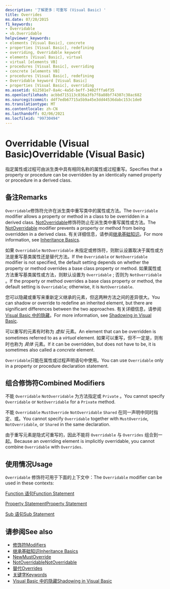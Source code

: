 ```yaml
---
description: '了解更多：可重写 (Visual Basic) '
title: Overrides
ms.date: 07/20/2015
f1_keywords:
- Overridable
- vb.Overridable
helpviewer_keywords:
- elements [Visual Basic], concrete
- properties [Visual Basic], redefining
- overriding, Overridable keyword
- elements [Visual Basic], virtual
- virtual [elements VB]
- procedures [Visual Basic], overriding
- concrete [elements VB]
- procedures [Visual Basic], redefining
- Overridable keyword [Visual Basic]
- properties [Visual Basic], overriding
ms.assetid: 612581e7-8a4c-4a5d-beff-3402fffa6f35
ms.openlocfilehash: acbbd715113c836a3fb7f8a88bf74307c38ac682
ms.sourcegitcommit: ddf7edb67715a5b9a45e3dd44536dabc153c1de0
ms.translationtype: MT
ms.contentlocale: zh-CN
ms.lasthandoff: 02/06/2021
ms.locfileid: "99730494"
---
```

# <a name="overridable-visual-basic"></a><span data-ttu-id="7c7ac-103">Overridable (Visual Basic)</span><span class="sxs-lookup"><span data-stu-id="7c7ac-103">Overridable (Visual Basic)</span></span>

<span data-ttu-id="7c7ac-104">指定属性或过程可由派生类中具有相同名称的属性或过程重写。</span><span class="sxs-lookup"><span data-stu-id="7c7ac-104">Specifies that a property or procedure can be overridden by an identically named property or procedure in a derived class.</span></span>  
  
## <a name="remarks"></a><span data-ttu-id="7c7ac-105">备注</span><span class="sxs-lookup"><span data-stu-id="7c7ac-105">Remarks</span></span>  

 <span data-ttu-id="7c7ac-106">`Overridable`修饰符允许在派生类中重写类中的属性或方法。</span><span class="sxs-lookup"><span data-stu-id="7c7ac-106">The `Overridable` modifier allows a property or method in a class to be overridden in a derived class.</span></span> <span data-ttu-id="7c7ac-107">[NotOverridable](notoverridable.md)修饰符防止在派生类中重写属性或方法。</span><span class="sxs-lookup"><span data-stu-id="7c7ac-107">The [NotOverridable](notoverridable.md) modifier prevents a property or method from being overridden in a derived class.</span></span>  <span data-ttu-id="7c7ac-108">有关详细信息，请参阅[继承基础知识](../../programming-guide/language-features/objects-and-classes/inheritance-basics.md)。</span><span class="sxs-lookup"><span data-stu-id="7c7ac-108">For more information, see [Inheritance Basics](../../programming-guide/language-features/objects-and-classes/inheritance-basics.md).</span></span>  
  
 <span data-ttu-id="7c7ac-109">如果 `Overridable` `NotOverridable` 未指定或修饰符，则默认设置取决于属性或方法是重写基类属性还是替代方法。</span><span class="sxs-lookup"><span data-stu-id="7c7ac-109">If the `Overridable` or `NotOverridable` modifier is not specified, the default setting depends on whether the property or method overrides a base class property or method.</span></span> <span data-ttu-id="7c7ac-110">如果属性或方法重写基类属性或方法，则默认设置为 `Overridable` ; 否则为 `NotOverridable` 。</span><span class="sxs-lookup"><span data-stu-id="7c7ac-110">If the property or method overrides a base class property or method, the default setting is `Overridable`; otherwise, it is `NotOverridable`.</span></span>  
  
 <span data-ttu-id="7c7ac-111">您可以隐藏或重写来重新定义继承的元素，但这两种方法之间的差异很大。</span><span class="sxs-lookup"><span data-stu-id="7c7ac-111">You can shadow or override to redefine an inherited element, but there are significant differences between the two approaches.</span></span> <span data-ttu-id="7c7ac-112">有关详细信息，请参阅 [Visual Basic 中的隐藏](../../programming-guide/language-features/declared-elements/shadowing.md)。</span><span class="sxs-lookup"><span data-stu-id="7c7ac-112">For more information, see [Shadowing in Visual Basic](../../programming-guide/language-features/declared-elements/shadowing.md).</span></span>  
  
 <span data-ttu-id="7c7ac-113">可以重写的元素有时称为 *虚拟* 元素。</span><span class="sxs-lookup"><span data-stu-id="7c7ac-113">An element that can be overridden is sometimes referred to as a *virtual* element.</span></span> <span data-ttu-id="7c7ac-114">如果可以重写，但不一定是，则有时也称为 *具体* 元素。</span><span class="sxs-lookup"><span data-stu-id="7c7ac-114">If it can be overridden, but does not have to be, it is sometimes also called a *concrete* element.</span></span>  
  
 <span data-ttu-id="7c7ac-115">`Overridable`只能在属性或过程声明语句中使用。</span><span class="sxs-lookup"><span data-stu-id="7c7ac-115">You can use `Overridable` only in a property or procedure declaration statement.</span></span>  
  
## <a name="combined-modifiers"></a><span data-ttu-id="7c7ac-116">组合修饰符</span><span class="sxs-lookup"><span data-stu-id="7c7ac-116">Combined Modifiers</span></span>  

 <span data-ttu-id="7c7ac-117">不能 `Overridable` `NotOverridable` 为方法指定或 `Private` 。</span><span class="sxs-lookup"><span data-stu-id="7c7ac-117">You cannot specify `Overridable` or `NotOverridable` for a `Private` method.</span></span>  
  
 <span data-ttu-id="7c7ac-118">不能 `Overridable` `MustOverride` `NotOverridable` `Shared` 在同一声明中同时指定、或。</span><span class="sxs-lookup"><span data-stu-id="7c7ac-118">You cannot specify `Overridable` together with `MustOverride`, `NotOverridable`, or `Shared` in the same declaration.</span></span>  
  
 <span data-ttu-id="7c7ac-119">由于重写元素是隐式可重写的，因此不能将 `Overridable` 与 `Overrides` 组合到一起。</span><span class="sxs-lookup"><span data-stu-id="7c7ac-119">Because an overriding element is implicitly overridable, you cannot combine `Overridable` with `Overrides`.</span></span>  
  
## <a name="usage"></a><span data-ttu-id="7c7ac-120">使用情况</span><span class="sxs-lookup"><span data-stu-id="7c7ac-120">Usage</span></span>  

 <span data-ttu-id="7c7ac-121">`Overridable` 修饰符可用于下面的上下文中：</span><span class="sxs-lookup"><span data-stu-id="7c7ac-121">The `Overridable` modifier can be used in these contexts:</span></span>  
  
 [<span data-ttu-id="7c7ac-122">Function 语句</span><span class="sxs-lookup"><span data-stu-id="7c7ac-122">Function Statement</span></span>](../statements/function-statement.md)  
  
 [<span data-ttu-id="7c7ac-123">Property Statement</span><span class="sxs-lookup"><span data-stu-id="7c7ac-123">Property Statement</span></span>](../statements/property-statement.md)  
  
 [<span data-ttu-id="7c7ac-124">Sub 语句</span><span class="sxs-lookup"><span data-stu-id="7c7ac-124">Sub Statement</span></span>](../statements/sub-statement.md)  
  
## <a name="see-also"></a><span data-ttu-id="7c7ac-125">请参阅</span><span class="sxs-lookup"><span data-stu-id="7c7ac-125">See also</span></span>

- [<span data-ttu-id="7c7ac-126">修饰符</span><span class="sxs-lookup"><span data-stu-id="7c7ac-126">Modifiers</span></span>](index.md)
- [<span data-ttu-id="7c7ac-127">继承基础知识</span><span class="sxs-lookup"><span data-stu-id="7c7ac-127">Inheritance Basics</span></span>](../../programming-guide/language-features/objects-and-classes/inheritance-basics.md)
- [<span data-ttu-id="7c7ac-128">New</span><span class="sxs-lookup"><span data-stu-id="7c7ac-128">MustOverride</span></span>](mustoverride.md)
- [<span data-ttu-id="7c7ac-129">NotOverridable</span><span class="sxs-lookup"><span data-stu-id="7c7ac-129">NotOverridable</span></span>](notoverridable.md)
- [<span data-ttu-id="7c7ac-130">替代</span><span class="sxs-lookup"><span data-stu-id="7c7ac-130">Overrides</span></span>](overrides.md)
- [<span data-ttu-id="7c7ac-131">关键字</span><span class="sxs-lookup"><span data-stu-id="7c7ac-131">Keywords</span></span>](../keywords/index.md)
- [<span data-ttu-id="7c7ac-132">Visual Basic 中的隐藏</span><span class="sxs-lookup"><span data-stu-id="7c7ac-132">Shadowing in Visual Basic</span></span>](../../programming-guide/language-features/declared-elements/shadowing.md)
